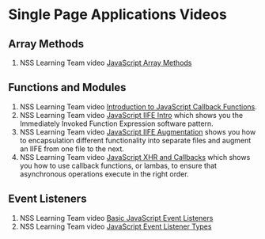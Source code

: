 # Single Page Applications Videos

## Array Methods

1. NSS Learning Team video [JavaScript Array Methods](https://www.youtube.com/watch?v=y2LSiUm29hc&list=PLX0ucpUE_qIOUsxGNEPpP9yonb4zerVIC&index=2)

## Functions and Modules

1. NSS Learning Team video [Introduction to JavaScript Callback Functions](https://www.youtube.com/watch?v=pKS9PcLdMDo&index=5&list=PLX0ucpUE_qIOUsxGNEPpP9yonb4zerVIC).
1. NSS Learning Team video [JavaScript IIFE Intro](https://www.youtube.com/watch?v=DPB___uVRbc&list=PLX0ucpUE_qIOUsxGNEPpP9yonb4zerVIC&index=9) which shows you the Immediately Invoked Function Expression software pattern.
1. NSS Learning Team video [JavaScript IIFE Augmentation](https://www.youtube.com/watch?v=5UIPt1Ky-64&list=PLX0ucpUE_qIOUsxGNEPpP9yonb4zerVIC&index=8) shows you how to encapsulation different functionality into separate files and augment an IIFE from one file to the next.
1. NSS Learning Team video [JavaScript XHR and Callbacks](https://www.youtube.com/watch?v=2R28EX9QShI&index=6&list=PLX0ucpUE_qIOUsxGNEPpP9yonb4zerVIC) which shows you how to use callback functions, or lambas, to ensure that asynchronous operations execute in the right order.

## Event Listeners

1. NSS Learning Team video [Basic JavaScript Event Listeners](https://www.youtube.com/watch?v=4XvM096cQF4&list=PLX0ucpUE_qIOUsxGNEPpP9yonb4zerVIC&index=3)
1. NSS Learning Team video [JavaScript Event Listener Types](https://www.youtube.com/watch?v=5zlueGaybjc&index=4&list=PLX0ucpUE_qIOUsxGNEPpP9yonb4zerVIC)